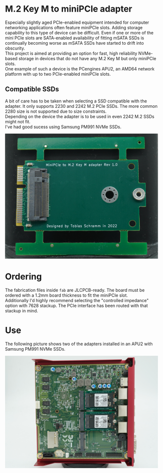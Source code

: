 M.2 Key M to miniPCIe adapter
=============================

Especially slightly aged PCIe-enabled equipment intended for computer
networking applications often feature miniPCIe slots. Adding storage
capability to this type of device can be difficult. Even if one or more
of the mini PCIe slots are SATA-enabled availability of fitting mSATA SSDs
is continually becoming worse as mSATA SSDs have started to drift into
obscurity.  
This project is aimed at providing an option for fast, high reliability
NVMe-based storage in devices that do not have any M.2 Key M but only
miniPCIe slots.  
One example of such a device is the PCengines APU2, an AMD64 network
platform with up to two PCIe-enabled miniPCIe slots.

## Compatible SSDs

A bit of care has to be taken when selecting a SSD compatible with the
adapter. It only supports 2230 and 2242 M.2 PCIe SSDs. The more common
2280 size is not supported due to size constraints.  
Depending on the device the adapter is to be used in even 2242 M.2 SSDs
might not fit.  
I've had good sucess using Samsung PM991 NVMe SSDs.

![Photo of the adapter PCB](assets/populated_pcb_top_rev1.0.jpg)

# Ordering

The fabrication files inside `fab` are JLCPCB-ready. The board must be
ordered with a 1.2mm board thickness to fit the miniPCIe slot.  
Additionally I'd highly recommend selecting the "controlled impedance"
option with 7628 stackup. The PCIe interface has been routed with that
stackup in mind.

# Use

The following picture shows two of the adapters installed in an APU2
with Samsung PM991 NVMe SSDs.

![Photo of two adapters installed in a PCengines APU](assets/apu_with_two_adapters.jpg)
